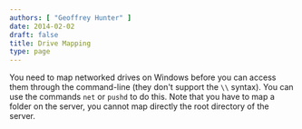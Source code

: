 ```yaml
---
authors: [ "Geoffrey Hunter" ]
date: 2014-02-02
draft: false
title: Drive Mapping
type: page
---
```


You need to map networked drives on Windows before you can access them through the command-line (they don't support the `\\` syntax). You can use the commands `net` or `pushd` to do this. Note that you have to map a folder on the server, you cannot map directly the root directory of the server.

